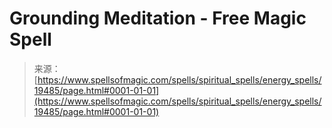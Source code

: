 <!--yml

category: 未分类

date: 2024-06-12 19:01:31

-->

# Grounding Meditation - Free Magic Spell

> 来源：[https://www.spellsofmagic.com/spells/spiritual_spells/energy_spells/19485/page.html#0001-01-01](https://www.spellsofmagic.com/spells/spiritual_spells/energy_spells/19485/page.html#0001-01-01)
